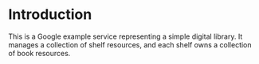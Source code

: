 # Introduction

This is a Google example service representing a simple digital library. It
manages a collection of shelf resources, and each shelf owns a collection of
book resources.
